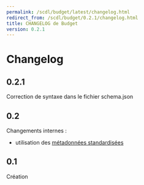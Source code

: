 ```yaml
---
permalink: /scdl/budget/latest/changelog.html
redirect_from: /scdl/budget/0.2.1/changelog.html
title: CHANGELOG de Budget
version: 0.2.1
---
```


# Changelog

## 0.2.1

Correction de syntaxe dans le fichier schema.json

## 0.2

Changements internes :
- utilisation des [métadonnées standardisées](https://github.com/frictionlessdata/specs/blob/master/specs/patterns.md#table-schema-metadata-properties)

## 0.1

Création
